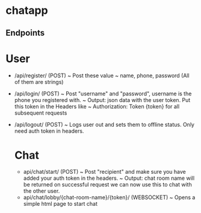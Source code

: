 # chatapp

## Endpoints

# User
- /api/register/ (POST)
  ~ Post these value
  ~ name, phone, password (All of them are strings)
- /api/login/ (POST)
  ~ Post "username" and "password", username is the phone you registered with.
  ~ Output: json data with the user token. Put this token in the Headers like
  ~ Authorization: Token {token} for all subsequent requests
- /api/logout/ (POST)
  ~ Logs user out and sets them to offline status. Only need auth token in headers.

  # Chat
  - api/chat/start/ (POST)
    ~ Post "recipient" and make sure you have added your auth token in the headers.
    ~ Output: chat room name will be returned on successful request we can now use this to chat with the other user.
  - api/chat/lobby/{chat-room-name}/{token}/ (WEBSOCKET)
    ~ Opens a simple html page to start chat
  


